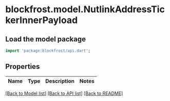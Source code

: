 # blockfrost.model.NutlinkAddressTickerInnerPayload

## Load the model package
```dart
import 'package:blockfrost/api.dart';
```

## Properties
Name | Type | Description | Notes
------------ | ------------- | ------------- | -------------

[[Back to Model list]](../README.md#documentation-for-models) [[Back to API list]](../README.md#documentation-for-api-endpoints) [[Back to README]](../README.md)


